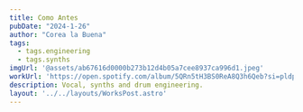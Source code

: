 ```yaml
---
title: Como Antes
pubDate: "2024-1-26"
author: "Corea la Buena"
tags:
  - tags.engineering
  - tags.synths
imgUrl: '@assets/ab67616d0000b273b12d4b05a7cee8937ca996d1.jpeg'
workUrl: 'https://open.spotify.com/album/5QRn5tH3BS0ReA8Q3h6Qeb?si=pldpg1QgQEqfACS-wza80g'
description: Vocal, synths and drum engineering.
layout: '../../layouts/WorksPost.astro'
---
```

